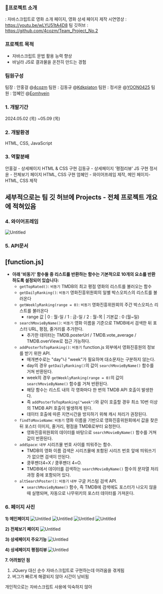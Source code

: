### 🎥프로젝트 소개
: 자바스크립트로 영화 소개 페이지, 영화 상세 페이지 제작
시연영상 : https://youtu.be/wLYU51tA4D8
팀 깃허브 : https://github.com/4cozm/Team_Project_No.2

### 프로젝트 목적
- 자바스크립트 문법 활용 능력 향상
- 바닐라 JS로 결과물을 온전히 만드는 경험

### 팀원구성
팀장 : 안홍걸 @[4cozm](https://github.com/4cozm)
팀원 : 김동규 @[Kdkplaton](https://github.com/Kdkplaton)
팀원 : 정서윤 @[YOON0425](https://github.com/YOON0425)
팀원 : 엄혜인 @[Eomhyein](https://github.com/Eomhyein)

### 1. 개발기간
2024.05.02 (목) ~05.09 (목)

### 2. 개발환경
HTML, CSS, JavaScript

### 3. 역할분배
안홍걸 - 상세페이지 HTML & CSS 구현
김동규 - 상세페이지 ‘평점리뷰’ JS 구현
정서윤 - 전체보기 페이지 HTML, CSS 구현
엄혜인 - 와이어프레임 제작, 메인 페이지-HTML, CSS 제작

## **세부적으로는 팀 깃 허브에 Projects - 전체 프로젝트 개요에 적혀있음**

### 4. 와이어프레임
![Untitled](https://prod-files-secure.s3.us-west-2.amazonaws.com/c1f8094c-b9c4-4903-b82b-ffae8ff457e6/3634dbc4-bfbd-4987-bf3f-b941f6edcf83/Untitled.png)

### 5. API문서 
## [function.js]
- **아래 '비동기' 함수들 중 리스트를 반환하는 함수는 기본적으로 10개의 요소를 반환하도록 설정되어 있습니다:**
    - `getTopRated()`: `비동기` TMDB의 최고 평점 영화의 리스트를 불러오는 함수
    - `getDailyRanking()`: `비동기` 영화진흥위원회의 일별 박스오피스의 리스트를 불러온다
    - `getWeeklyRanking(range = 0)`: `비동기` 영화진흥위원회의 주간 박스오피스 리스트를 불러온다
        - range 값 | 0 : 월-일 / 1 : 금-일 / 2 : 월-목 | 기본값 : 0 (월~일)
    - `searchMovieByName()`: `비동기` 영화 이름을 기준으로 TMDB에서 검색한 뒤 포스터 URL, 평점, 줄거리를 추가한다.
        - 추가한 데이터는 TMDB.posterUrl / TMDB.vote_average / TMDB.overView로 접근 가능하다.
    - `addPosterToTopRanking()`: `비동기` function.js 외부에서 영화진흥원의 정보를 받기 위한 API.
        - 매개변수로는 "day"나 "week"가 필요하며 대소문자는 구분하지 않는다.
        - day의 경우 `getDailyRanking()`의 값이 `searchMovieByName()` 함수를 거쳐 반환된다.
        - week의 경우 `getWeeklyRanking(range = 0)`의 값이 `searchMovieByName()` 함수를 거쳐 반환된다.
        - 해당 함수는 리스트 내의 각 영화마다 한 번의 TMDB API 호출이 발생한다.
        - 즉 `addPosterToTopRanking("week")`와 같이 호출할 경우 최소 10번 이상의 TMDB API 호출이 발생하게 된다.
        - 데이터 호출에 따른 지연시간을 방지하기 위해 캐시 처리가 권장된다.
    - `findToMovieName`: `비동기` 영화 이름을 기반으로 영화진흥위원회에서 값을 찾은 뒤 포스터 이미지, 줄거리, 평점을 TMDB로부터 요청한다.
        - 영화진흥위원회의 데이터를 바탕으로 `searchMovieByName()` 함수를 거쳐 값이 반환된다.
    - `addSpace`: `내부` 시리즈물 번호 사이를 띄워주는 함수.
        - TMDB의 영화 이름 검색은 시리즈물에 포함된 시리즈 번호 앞에 띄워쓰기가 없으면 검색이 안된다.
        - 쿵푸팬더4=X / 쿵푸팬더 4=O.
        - TMDB에서 데이터를 검색하는 `searchMovieByName()` 함수의 문자열 처리 과정 중에 포함되어 있다.
    - `altSearchPoster()`: `비동기` `내부` 구글 커스텀 검색 API.
        - `searchMovieByName()` 함수, 즉 TMDB에 검색에도 포스터가 나오지 않을 때 실행되며, 자동으로 나무위키의 포스터 데이터를 가져온다.


### 6. 페이지 사진
**1) 메인페이지**
![Untitled](https://prod-files-secure.s3.us-west-2.amazonaws.com/c1f8094c-b9c4-4903-b82b-ffae8ff457e6/6465fdac-92d4-4c91-871d-9ec3d44feff7/Untitled.png)
![Untitled](https://prod-files-secure.s3.us-west-2.amazonaws.com/c1f8094c-b9c4-4903-b82b-ffae8ff457e6/7728f654-9bec-4957-b014-9d073bc06d46/Untitled.png)
![Untitled](https://prod-files-secure.s3.us-west-2.amazonaws.com/c1f8094c-b9c4-4903-b82b-ffae8ff457e6/cd013576-f557-4ce8-b7ef-66bd45bd914a/Untitled.png)
![Untitled](https://prod-files-secure.s3.us-west-2.amazonaws.com/c1f8094c-b9c4-4903-b82b-ffae8ff457e6/e856b089-93a7-4cbb-81d4-3e7313fda950/Untitled.png)

**2) 전체보기 페이지**
![Untitled](https://prod-files-secure.s3.us-west-2.amazonaws.com/c1f8094c-b9c4-4903-b82b-ffae8ff457e6/fc7ef023-d193-4fc8-8cc1-df34508ee174/Untitled.png)

**3) 상세페이지 주요기능**
![Untitled](https://prod-files-secure.s3.us-west-2.amazonaws.com/c1f8094c-b9c4-4903-b82b-ffae8ff457e6/188ac683-43f9-49e0-b0fa-0d7c7894e08d/Untitled.png)

**4) 상세페이지 평점리뷰**
![Untitled](https://prod-files-secure.s3.us-west-2.amazonaws.com/c1f8094c-b9c4-4903-b82b-ffae8ff457e6/73f7d60b-1ae3-451c-a1f3-0feef58ba997/Untitled.png)

**7. 어려웠던 점**
1) JQuery 대신 순수 자바스크립트로 구현하는데 어려움을 겪게됨
2) 버그가 빠르게 해결되지 않아 시간이 낭비됨

개인적으로는 자바스크립트 사용에 익숙하지 않아 
